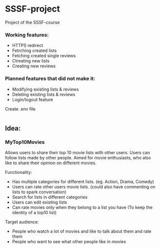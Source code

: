 # SSSF-project
Project of the SSSF-course

### Working features:

- HTTPS redirect
- Fetrching created lists
- Fetching created single reviews
- Ctreating new lists
- Creating new reviews

### Planned features that did not make it:

- Modifying existing lists & reviews
- Deleting existing lists & reviews
- Login/logout feature

Create .env file

```

```


Idea:
---
### MyTop10Movies

Allows users to share their top 10 movie lists with other users. Users can follow lists made by other people. Aimed for movie enthusiasts, who also like to share their opinion on different movies.

Functionality:

- Has multiple categories for different lists. (eg. Action, Drama, Comedy)
- Users can rate other users movie lists. (could also have commenting on lists to spark conversation)
- Search for lists in different categories
- Users can edit existing lists
- Can rate movies only when they belong to a list you have (To keep the identity of a top10 list)

Target audience:

- People who watch a lot of movies and like to talk about them and rate them
- People who want to see what other people like in movies
